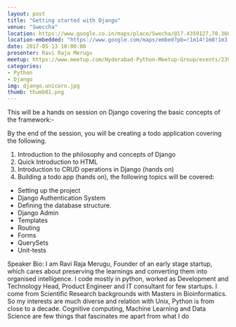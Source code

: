 ```yaml
---
layout: post
title: "Getting started with Django"
venue: "Sweccha"
location: https://www.google.co.in/maps/place/Swecha/@17.4359127,78.3604114,15z/data=!4m5!3m4!1s0x0:0xa0c03250867be025!8m2!3d17.4359127!4d78.3604114
location-embedded: "https://www.google.com/maps/embed?pb=!1m14!1m8!1m3!1d15225.987825582546!2d78.3604114!3d17.4359127!3m2!1i1024!2i768!4f13.1!3m3!1m2!1s0x0%3A0xa0c03250867be025!2sSwecha!5e0!3m2!1sen!2sin!4v1493287819285"
date: 2017-05-13 10:00:00
presenter: Ravi Raja Merugu
meetup: https://www.meetup.com/Hyderabad-Python-Meetup-Group/events/239460973/
categories:
- Python 
- Django
img: django.unicorn.jpg
thumb: thumb01.png
---
```


This will be a hands on session on Django covering the basic concepts of the framework:-
<!--more-->
By the end of the session, you will be creating a todo application covering the following.
1. Introduction to the philosophy and concepts of Django
2. Quick Introduction to HTML
3. Introduction to CRUD operations in Django (hands on)
4. Building a todo app (hands on), the following topics will be covered:
- Setting up the project
- Django Authentication System
- Defining the database structure.
- Django Admin
- Templates
- Routing
- Forms
- QuerySets
- Unit-tests

Speaker Bio:
I am Ravi Raja Merugu, Founder of an early stage startup, which cares about preserving the learnings and converting them into organised intelligence. I code mostly in python, worked as Development and Technology Head, Product Engineer and IT consultant for few startups. I come from Scientific Research backgrounds with Masters in Bioinformatics. So my interests are much diverse and relation with Unix, Python is from close to a decade. Cognitive computing, Machine Learning and Data Science are few things that fascinates me apart from what I do

[hampden]: https://github.com/jekyll/jekyll
